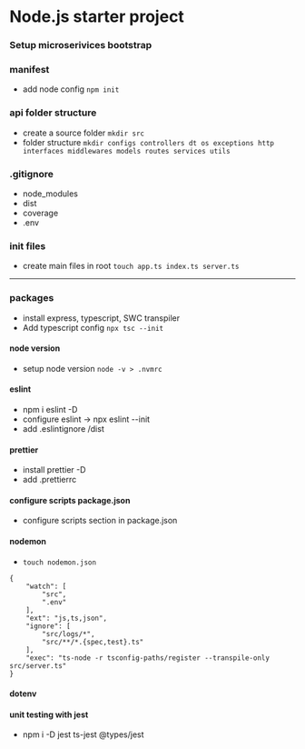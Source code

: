 # Node.js starter project

### Setup microserivices bootstrap

### manifest 
- add node config ``` npm init ```

### api folder structure
- create a source folder ``` mkdir src ```
- folder structure ```mkdir configs controllers dt
os exceptions http interfaces middlewares models routes services utils```

### .gitignore
- node_modules
- dist
- coverage
- .env
  
### init files
- create main files in root ``` touch app.ts index.ts server.ts ```
---
### packages
- install express, typescript, SWC transpiler
- Add typescript config ``` npx tsc --init ```

#### node version
- setup node version ``` node -v > .nvmrc ```

#### eslint 
- npm i eslint -D
- configure eslint -> npx eslint --init
- add .eslintignore /dist

#### prettier
- install prettier -D
- add .prettierrc 

#### configure scripts package.json
- configure scripts section in package.json

#### nodemon
- ```touch nodemon.json```
```
{
    "watch": [
        "src",
        ".env"
    ],
    "ext": "js,ts,json",
    "ignore": [
        "src/logs/*",
        "src/**/*.{spec,test}.ts"
    ],
    "exec": "ts-node -r tsconfig-paths/register --transpile-only src/server.ts"
}
```

#### dotenv 

#### unit testing with jest
- npm i -D jest ts-jest @types/jest
